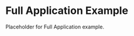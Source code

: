 <!-- file: examples/integration/full-application/README.md -->
<!-- version: 1.0.0 -->
<!-- guid: 3ff84cd5-fd93-426e-acac-8f863029f697 -->

# Full Application Example

Placeholder for Full Application example.
